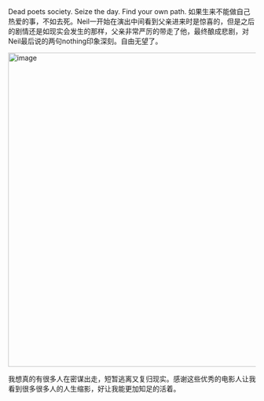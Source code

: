 Dead poets society. Seize the day. Find your own path. 如果生来不能做自己热爱的事，不如去死。Neil一开始在演出中间看到父亲进来时是惊喜的，但是之后的剧情还是如现实会发生的那样，父亲非常严厉的带走了他，最终酿成悲剧，对Neil最后说的两句nothing印象深刻。自由无望了。

<img width="638" alt="image" src="https://github.com/user-attachments/assets/951201ce-d45b-46c5-ace5-0691c135ec8b">    


我想真的有很多人在密谋出走，短暂逃离又复归现实。感谢这些优秀的电影人让我看到很多很多人的人生缩影，好让我能更加知足的活着。
